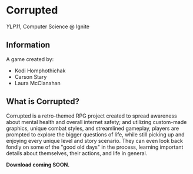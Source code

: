 # Corrupted
_YLP11_, Computer Science @ Ignite

## Information
A game created by: 
- Kodi Homphothichak
- Carson Stary
- Laura McClanahan

## What is Corrupted?
Corrupted is a retro-themed RPG project created to spread awareness about mental health and overall internet safety; and utilizing custom-made graphics, unique combat styles, and streamlined gameplay, players are prompted to explore the bigger questions of life, while still picking up and enjoying every unique level and story scenario. They can even look back fondly on some of the "good old days" in the process, learning important details about themselves, their actions, and life in general.

__Download coming SOON.__
